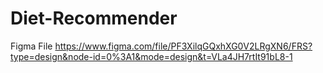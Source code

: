 # Diet-Recommender
Figma File
https://www.figma.com/file/PF3XilqGQxhXG0V2LRgXN6/FRS?type=design&node-id=0%3A1&mode=design&t=VLa4JH7rtIt91bL8-1
